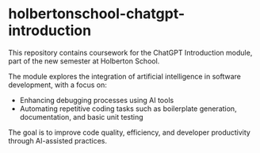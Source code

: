 # holbertonschool-chatgpt-introduction

This repository contains coursework for the ChatGPT Introduction module, part of the new semester at Holberton School.

The module explores the integration of artificial intelligence in software development, with a focus on:

- Enhancing debugging processes using AI tools
- Automating repetitive coding tasks such as boilerplate generation, documentation, and basic unit testing

The goal is to improve code quality, efficiency, and developer productivity through AI-assisted practices.
